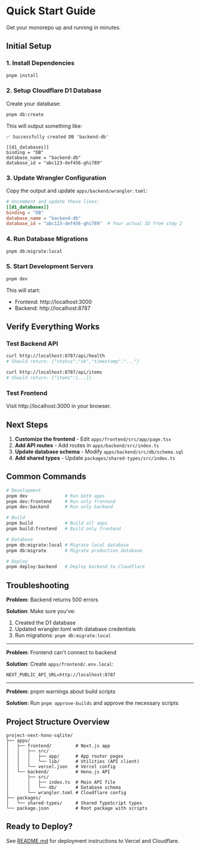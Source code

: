 # Quick Start Guide

Get your monorepo up and running in minutes.

## Initial Setup

### 1. Install Dependencies

```bash
pnpm install
```

### 2. Setup Cloudflare D1 Database

Create your database:

```bash
pnpm db:create
```

This will output something like:

```
✅ Successfully created DB 'backend-db'

[[d1_databases]]
binding = "DB"
database_name = "backend-db"
database_id = "abc123-def456-ghi789"
```

### 3. Update Wrangler Configuration

Copy the output and update `apps/backend/wrangler.toml`:

```toml
# Uncomment and update these lines:
[[d1_databases]]
binding = "DB"
database_name = "backend-db"
database_id = "abc123-def456-ghi789"  # Your actual ID from step 2
```

### 4. Run Database Migrations

```bash
pnpm db:migrate:local
```

### 5. Start Development Servers

```bash
pnpm dev
```

This will start:
- Frontend: http://localhost:3000
- Backend: http://localhost:8787

## Verify Everything Works

### Test Backend API

```bash
curl http://localhost:8787/api/health
# Should return: {"status":"ok","timestamp":"..."}

curl http://localhost:8787/api/items
# Should return: {"items":[...]}
```

### Test Frontend

Visit http://localhost:3000 in your browser.

## Next Steps

1. **Customize the frontend** - Edit `apps/frontend/src/app/page.tsx`
2. **Add API routes** - Add routes in `apps/backend/src/index.ts`
3. **Update database schema** - Modify `apps/backend/src/db/schema.sql`
4. **Add shared types** - Update `packages/shared-types/src/index.ts`

## Common Commands

```bash
# Development
pnpm dev              # Run both apps
pnpm dev:frontend     # Run only frontend
pnpm dev:backend      # Run only backend

# Build
pnpm build            # Build all apps
pnpm build:frontend   # Build only frontend

# Database
pnpm db:migrate:local # Migrate local database
pnpm db:migrate       # Migrate production database

# Deploy
pnpm deploy:backend   # Deploy backend to Cloudflare
```

## Troubleshooting

**Problem**: Backend returns 500 errors

**Solution**: Make sure you've:
1. Created the D1 database
2. Updated wrangler.toml with database credentials
3. Run migrations: `pnpm db:migrate:local`

---

**Problem**: Frontend can't connect to backend

**Solution**: Create `apps/frontend/.env.local`:

```
NEXT_PUBLIC_API_URL=http://localhost:8787
```

---

**Problem**: pnpm warnings about build scripts

**Solution**: Run `pnpm approve-builds` and approve the necessary scripts

## Project Structure Overview

```
project-next-hono-sqlite/
├── apps/
│   ├── frontend/         # Next.js app
│   │   ├── src/
│   │   │   ├── app/      # App router pages
│   │   │   └── lib/      # Utilities (API client)
│   │   └── vercel.json   # Vercel config
│   └── backend/          # Hono.js API
│       ├── src/
│       │   ├── index.ts  # Main API file
│       │   └── db/       # Database schema
│       └── wrangler.toml # Cloudflare config
├── packages/
│   └── shared-types/     # Shared TypeScript types
└── package.json          # Root package with scripts
```

## Ready to Deploy?

See [README.md](./README.md) for deployment instructions to Vercel and Cloudflare.
